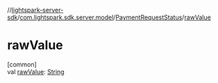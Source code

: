 //[lightspark-server-sdk](../../../index.md)/[com.lightspark.sdk.server.model](../index.md)/[PaymentRequestStatus](index.md)/[rawValue](raw-value.md)

# rawValue

[common]\
val [rawValue](raw-value.md): [String](https://kotlinlang.org/api/latest/jvm/stdlib/kotlin/-string/index.html)
